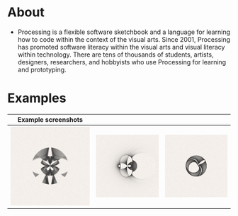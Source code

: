 # About
* Processing is a flexible software sketchbook and a language for learning how to code within the context of the visual arts. Since 2001, Processing has promoted software literacy within the visual arts and visual literacy within technology. There are tens of thousands of students, artists, designers, researchers, and hobbyists who use Processing for learning and prototyping.
# Examples

| Example screenshots                          |                                              |                                              |
|----------------------------------------------|----------------------------------------------|----------------------------------------------|
| <img src="./frames/001.png" width="256" /> | <img src="./frames/002.png" width="256" /> | <img src="./frames/003.png" width="256" /> |
